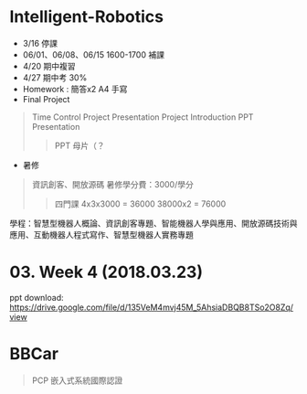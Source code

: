 # Intelligent-Robotics

+ 3/16 停課  
+ 06/01、06/08、06/15 1600-1700 補課  
+ 4/20 期中複習  
+ 4/27 期中考  30%
+ Homework : 簡答x2 A4 手寫
+ Final Project
> Time Control
> Project Presentation
> Project Introduction
> PPT Presentation
>> PPT 母片（？

+ 暑修
> 資訊創客、開放源碼
> 暑修學分費：3000/學分
>> 四門課 4x3x3000 = 36000
>> 38000x2 = 76000

學程：智慧型機器人概論、資訊創客專題、智能機器人學與應用、開放源碼技術與應用、互動機器人程式寫作、智慧型機器人實務專題

# 03. Week 4 (2018.03.23)
ppt download: https://drive.google.com/file/d/135VeM4mvj45M_5AhsiaDBQB8TSo2O8Zq/view

# BBCar
> PCP 嵌入式系統國際認證
